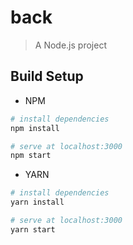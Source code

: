 # back

> A Node.js project

## Build Setup

* NPM

``` bash
# install dependencies
npm install

# serve at localhost:3000
npm start
```
* YARN

``` bash
# install dependencies
yarn install

# serve at localhost:3000
yarn start
```
